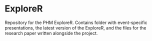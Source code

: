 # ExploreR
Repository for the PHM ExploreR. Contains folder with event-specific presentations, the latest version of the ExploreR, and the files for the research paper written alongside the project.
